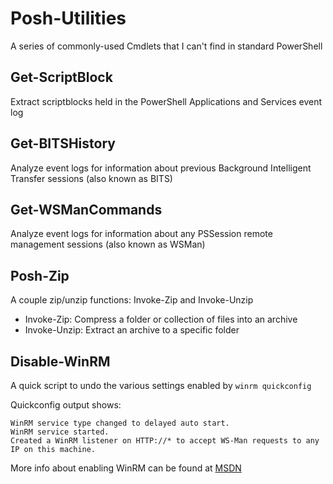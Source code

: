 # Posh-Utilities
A series of commonly-used Cmdlets that I can't find in standard PowerShell

## Get-ScriptBlock
Extract scriptblocks held in the PowerShell Applications and Services event log

## Get-BITSHistory
Analyze event logs for information about previous Background Intelligent Transfer sessions (also known as BITS)

## Get-WSManCommands
Analyze event logs for information about any PSSession remote management sessions (also known as WSMan)

## Posh-Zip
A couple zip/unzip functions: Invoke-Zip and Invoke-Unzip
* Invoke-Zip: Compress a folder or collection of files into an archive
* Invoke-Unzip: Extract an archive to a specific folder

## Disable-WinRM
A quick script to undo the various settings enabled by `winrm quickconfig`

Quickconfig output shows:
```
WinRM service type changed to delayed auto start.
WinRM service started.
Created a WinRM listener on HTTP://* to accept WS-Man requests to any IP on this machine.
```
More info about enabling WinRM can be found at [MSDN](!https://msdn.microsoft.com/en-us/library/aa384372(v=vs.85).aspx)